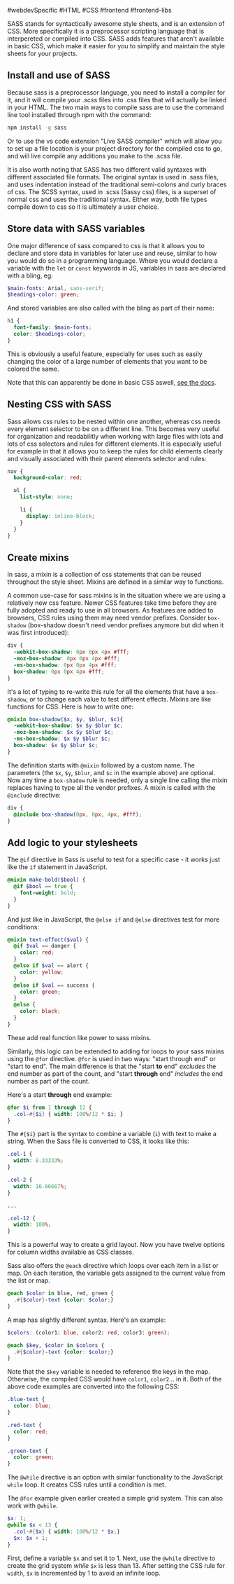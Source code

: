 #webdevSpecific #HTML #CSS #frontend #frontend-libs 

SASS stands for syntactically awesome style sheets, and is an extension of CSS. More specifically it is a preprocessor scripting language that is interpereted or compiled into CSS. SASS adds features that aren't available in basic CSS, which make it easier for you to simplify and maintain the style sheets for your projects.

## Install and use of SASS
Because sass is a preprocessor language, you need to install a compiler for it, and it will compile your .scss files into .css files that will actually be linked in your HTML. The two main ways to compile sass are to use the command line tool installed through npm with the command:
```bash
npm install -g sass
```

Or to use the vs code extension "Live SASS compiler" which will allow you to set up a file location is your project directory for the compiled css to go, and will live compile any additions you make to the .scss file.

It is also worth noting that SASS has two different valid syntaxes with different associated file formats. The original syntax is used in .sass files, and uses indentation instead of the traditional semi-colons and curly braces of css. The SCSS syntax, used in .scss (Sassy css) files, is a superset of normal css and uses the traditional syntax. Either way, both file types compile down to css so it is ultimately a user choice.

## Store data with SASS variables
One major difference of sass compared to css is that it allows you to declare and store data in variables for later use and reuse, similar to how you would do so in a programming language. Where you would declare a variable with the `let` or `const` keywords in JS, variables in sass are declared with a bling, eg: 
```scss
$main-fonts: Arial, sans-serif;
$headings-color: green;
```
And stored variables are also called with the bling as part of their name:
```scss
h1 {
  font-family: $main-fonts;
  color: $headings-color;
}
```
This is obviously a useful feature, especially for uses such as easily changing the color of a large number of elements that you want to be colored the same.

Note that this can apparently be done in basic CSS aswell, [see the docs](https://developer.mozilla.org/en-US/docs/Web/CSS/Using_CSS_custom_properties).

## Nesting CSS with SASS
Sass allows css rules to be nested within one another, whereas css needs every element selector to be on a different line. This becomes very useful for organization and readabilitly when working with large files with lots and lots of css selectors and rules for different elements. It is especially useful for example in that it allows you to keep the rules for child elements clearly and visually associated with their parent elements selector and rules:
```scss
nav {
  background-color: red;

  ul {
    list-style: none;

    li {
      display: inline-block;
    }
  }
}
```

## Create mixins
In sass, a mixin is a collection of css statements that can be reused throughout the style sheet. Mixins are defined in a similar way to functions.

A common use-case for sass mixins is in the situation where we are using a relatively new css feature. Newer CSS features take time before they are fully adopted and ready to use in all browsers. As features are added to browsers, CSS rules using them may need vendor prefixes. Consider `box-shadow` (box-shadow doesn't need vendor prefixes anymore but did when it was first introduced):
```scss
div {
  -webkit-box-shadow: 0px 0px 4px #fff;
  -moz-box-shadow: 0px 0px 4px #fff;
  -ms-box-shadow: 0px 0px 4px #fff;
  box-shadow: 0px 0px 4px #fff;
}
```
It's a lot of typing to re-write this rule for all the elements that have a `box-shadow`, or to change each value to test different effects. Mixins are like functions for CSS. Here is how to write one:
```scss
@mixin box-shadow($x, $y, $blur, $c){ 
  -webkit-box-shadow: $x $y $blur $c;
  -moz-box-shadow: $x $y $blur $c;
  -ms-box-shadow: $x $y $blur $c;
  box-shadow: $x $y $blur $c;
}
```
The definition starts with `@mixin` followed by a custom name. The parameters (the `$x`, `$y`, `$blur`, and `$c` in the example above) are optional. Now any time a `box-shadow` rule is needed, only a single line calling the mixin replaces having to type all the vendor prefixes. A mixin is called with the `@include` directive:
```scss
div {
  @include box-shadow(0px, 0px, 4px, #fff);
}
```

## Add logic to your stylesheets
The `@if` directive in Sass is useful to test for a specific case - it works just like the `if` statement in JavaScript.
```scss
@mixin make-bold($bool) {
  @if $bool == true {
    font-weight: bold;
  }
}
```

And just like in JavaScript, the `@else if` and `@else` directives test for more conditions:
```scss
@mixin text-effect($val) {
  @if $val == danger {
    color: red;
  }
  @else if $val == alert {
    color: yellow;
  }
  @else if $val == success {
    color: green;
  }
  @else {
    color: black;
  }
}
```
These add real function like power to sass mixins.

Similarly, this logic can be extended to adding for loops to your sass mixins using the `@for` directive. `@for` is used in two ways: "start through end" or "start to end". The main difference is that the "start **to** end" _excludes_ the end number as part of the count, and "start **through** end" _includes_ the end number as part of the count.

Here's a start **through** end example:
```scss
@for $i from 1 through 12 {
  .col-#{$i} { width: 100%/12 * $i; }
}
```
The `#{$i}` part is the syntax to combine a variable (`i`) with text to make a string. When the Sass file is converted to CSS, it looks like this:
```scss
.col-1 {
  width: 8.33333%;
}

.col-2 {
  width: 16.66667%;
}

...

.col-12 {
  width: 100%;
}
```
This is a powerful way to create a grid layout. Now you have twelve options for column widths available as CSS classes.

Sass also offers the `@each` directive which loops over each item in a list or map. On each iteration, the variable gets assigned to the current value from the list or map.
```scss
@each $color in blue, red, green {
  .#{$color}-text {color: $color;}
}
```

A map has slightly different syntax. Here's an example:
```scss
$colors: (color1: blue, color2: red, color3: green);

@each $key, $color in $colors {
  .#{$color}-text {color: $color;}
}
```
Note that the `$key` variable is needed to reference the keys in the map. Otherwise, the compiled CSS would have `color1`, `color2`... in it. Both of the above code examples are converted into the following CSS:
```scss
.blue-text {
  color: blue;
}

.red-text {
  color: red;
}

.green-text {
  color: green;
}
```

The `@while` directive is an option with similar functionality to the JavaScript `while` loop. It creates CSS rules until a condition is met.

The `@for` example given earlier created a simple grid system. This can also work with `@while`.
```scss
$x: 1;
@while $x < 13 {
  .col-#{$x} { width: 100%/12 * $x;}
  $x: $x + 1;
}
```
First, define a variable `$x` and set it to 1. Next, use the `@while` directive to create the grid system _while_ `$x` is less than 13. After setting the CSS rule for `width`, `$x` is incremented by 1 to avoid an infinite loop.


